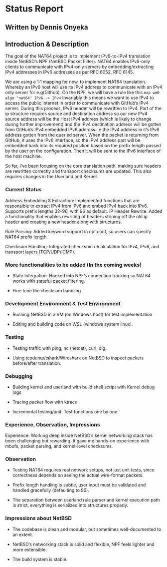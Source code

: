 # Status Report

## Written by Dennis Onyeka

## **Introduction & Description**

The goal of the NAT64 project is to implement IPv6-to-IPv4 translation inside NetBSD’s NPF (NetBSD Packet Filter).
NAT64 enables IPv6-only clients to communicate with IPv4-only servers by embedding/extracting IPv4 addresses in IPv6 addresses as per RFC 6052, RFC 6145.

We are using a 1:1 mapping for now, to implement NAT64 translation.
Whereby an IPv6 host will use its IPv4 address to communicate with an IPv4 only server for e.g(Github).
On the NPF, we will have a rule like this `map wm0 algo "nat64" IPv6 -> IPv4`
Invariably this means we want to use IPv4 to access the public internet in order to communicate with GitHub’s IPv4 server.
During this process, IPv6 header will be rewritten to IPv4. Part of the ip structure requires source and destination address so our new IPv4 source address will be the Host IPv4 address (which is likely to change during further improvement) and the IPv4 destination address will be gotten from GitHub’s IPv4 embedded IPv6 address i.e the IPv4 address in it’s IPv6 address gotten from the queried server.
When the packet is returning from GitHub, it uses the IPv6 interface, so the IPv4 address part will be embedded back into its required position based on the prefix length passed by the user on the configuration. Then it will be sent to the IPv6 interface of the host machine.

So far, I’ve been focusing on the core translation path, making sure headers are rewritten correctly and transport checksums are updated. This also requires changes in the Userland and Kernel.

### Current Status

Address Embedding & Extraction: Implemented functions that are responsible to extract IPv4 from IPv6 and embed IPv4 back into IPv6. Supports prefix lengths 32–96, with 96 as default.
IP Header Rewrite: Added a functionality that enables rewriting of headers striping off the old ip header and creating a new header along with structures.

Rule Parsing: Added keyword support in npf.conf, so users can specify NAT64 prefix length.

Checksum Handling: Integrated checksum recalculation for IPv4, IPv6, and transport layers (TCP/UDP/ICMP).

### More functionalities to be added (In the coming weeks)

- State Integration: Hooked into NPF’s connection tracking so NAT64 works with stateful packet filtering.

- Fine tune the checksum handling

### Development Environment & Test Environment

- Running NetBSD in a VM (on Windows host) for test implementation

- Editing and building code on WSL (windows system linux).

### Testing

- Testing traffic with ping, nc (netcat), curl, dig.

- Using tcpdump/tshark/Wireshark on NetBSD to inspect packets before/after translation.

### Debugging

- Building kernel and userland with build shell script with Kernel debug logs

- Tracing packet flow with ktrace

- Incremental testing/unit: Test functions one by one.

### Experience, Observation, Impressions

Experience: Working deep inside NetBSD’s kernel networking stack has been challenging but rewarding. It gave me hands-on experience with mbufs, packet parsing, and kernel-level checksums.

### Observation

- Testing NAT64 requires real network setups, not just unit tests, since correctness depends on seeing the actual wire-format packets.

- Prefix length handling is subtle, user input must be validated and handled gracefully (defaulting to 96).

- The separation between userland rule parser and kernel execution path is strict, everything is serialized into structures properly.

### Impressions about NetBSD

- The codebase is clean and modular, but sometimes well-documented to an extent.

- NetBSD’s networking stack is solid and flexible, NPF feels lighter and more extensible.

- The build system is stable.
